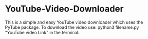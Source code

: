 # YouTube-Video-Downloader

This is a simple and easy YouTube video downloader which uses the PyTube package.
To download the video use:
python3 filename.py "YouTube video Link" in the terminal.
